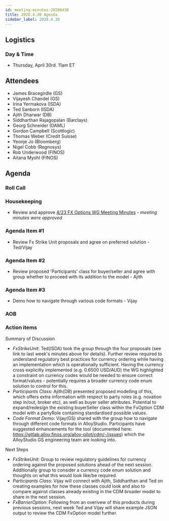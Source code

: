```yaml
---
id: meeting-minutes-20200430
title: 2020.4.30 Agenda
sidebar_label: 2020.4.30
---
```


## Logistics 
### Day & Time
* Thursday, April 30rd. 11am ET

## Attendees
* James Bracegirdle (GS)
* Vijayesh Chandel (GS)
* Irina Yermakova (ISDA)
* Ted Sanborn (ISDA)
* Ajith Dharwar (DB)
* Siddharthan Rajagopalan (Barclays)
* Georg Schneider (DAML)
* Gordon Campbell (Scottlogic)
* Thomas Weber (Credit Suisse)
* Yeonje Jo (Bloomberg)
* Nigel Cobb (Regnosys)
* Rob Underwood (FINOS)
* Aitana Myohl (FINOS)

## Agenda

### Roll Call

### Housekeeping
* Review and approve [4/23 FX Options WG Meeting Minutes](https://github.com/finos/alloy/blob/master/meeting-minutes/fx-options-wg/2020.4.23-fx-options-wg-meeting.md) - _meeting minutes were approved_ 

### Agenda Item #1
* Review Fx Strike Unit proposals and agree on preferred solution - Ted/Vijay
### Agenda Item #2
* Review proposed 'Participants' class for buyer/seller and agree with group whether to proceed with its addition to the model - Ajith
### Agenda Item #3
* Demo how to navigate through various code formats - Vijay
### AOB

### Action items
Summary of Discussion
* *FxStrikeUnit*: Ted(ISDA) took the group through the four proposals (see link to last week's minutes above for details). Further review required to understand regulatory best practices for currency ordering while having an implementation which is operationally sufficient. Having the currency cross explicitly implemented (e.g. 0.6500 USD/AUD) the WG highlighted a constraint on currency codes would be needed to ensure correct format/values - potentially requires a broader currency code enum solution to control for this. 
* *Participants Class*: Ajith(DB) presented proposed modelling of this, which offers extra information with respect to party roles (e.g. novation step in/out, broker etc), as well as buyer seller attributes. Potential to expand/redesign the existing buyerSeller class within the FxOption CDM model with a partyRole containing standardised possible values. 
* *Code Format Demo*: Vijay(GS) shared with the group how to navigate through different code formats in AlloyStudio. Participants have suggested enhancements for the tool (documented here: https://gitlab.alloy.finos.org/alloy-pilot/cdm/-/issues) which the AlloyStudio GS engineering team are looking into.

Next Steps
* *FxStrikeUnit*: Group to review regulatory guidelines for currency ordering against the proposed solutions ahead of the next session. Additionally group to consider a currency code enum solution and thoughts on what this would look like/be required. 
* *Participants Class*: Vijay will connect with Ajith, Siddharthan and Ted on creating examples for how these classes could look and also to compare against classes already existing in the CDM broader model to share in the next session.
* *FxBarrierOption*: Following from an overivew of this products during previous sessions, next week Ted and Vijay will share example JSON output to review the CDM FxOption model further. 



